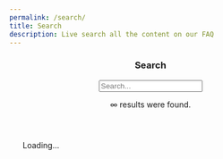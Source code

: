 ```yaml
---
permalink: /search/
title: Search
description: Live search all the content on our FAQ
---
```


<header class="my-5">

  <h3>Search</h3>

  <form method="get" action="/search" id="stopsubmit">
    <div class="form-group">
      <input class="form-control form-control-lg" type="text" name="q" id="search-input" placeholder="Search...">
    </div>
  </form>

  <p><span id="results-count">∞</span> results were found.</p>

</header>

<div class="search-results-list">
  <ul id="search-results">
    Loading...
  </ul>
</div>

<script>
window.store = [
  {% for post in site.posts %}
    {
      "type"     : "post",
      "title"    : "{{ post.title | escape }}",
      "category" : "{{ post.categories | join: ', ' }}",
      "tags"     : "{{ post.tags | join: ', ' }}",
      "url"      : "{{ post.url | absolute_url }}",
      "date"     : "{{ post.date }}",
      "content"  : {{ post.content | strip_html | strip_newlines | default: "" | jsonify }}
    } {% unless forloop.last %},{% endunless %}
  {% endfor %}
  ,
  {% for page in site.pages %}
   {
     {% if page.title != "PokeTwo - The Unofficial FAQ for PokéOne" %}
      {% if page.title != nil %}
          "type"     : "page",
          "title"    : "{{ page.title | escape }}",
          "category" : "{{ page.category }}",
          "tags"     : "{{ page.tags | join: ', ' }}",
          "url"      : "{{ page.url | absolute_url }}",
          "date"     : "{{ page.date }}",
          "content"  : {{ page.content | strip_html | strip_newlines | default: "" | jsonify }}
      {% endif %}
     {% endif %}
   } {% unless forloop.last %},{% endunless %}
  {% endfor %}
];
</script>

<!-- <script src="https://code.jquery.com/jquery-3.3.1.min.js" integrity="sha256-FgpCb/KJQlLNfOu91ta32o/NMZxltwRo8QtmkMRdAu8=" crossorigin="anonymous"></script> -->
<!-- <script src="https://cdnjs.cloudflare.com/ajax/libs/lunr.js/2.1.2/lunr.min.js"></script> -->
<script src="https://cdnjs.cloudflare.com/ajax/libs/lunr.js/1.0.0/lunr.min.js"></script>
<script src="https://cdn.jsdelivr.net/npm/clipboard@2/dist/clipboard.min.js"></script>
<script src="/js/search.js?v=9"></script>

